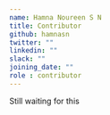 ```yaml
---
name: Hamna Noureen S N
title: Contributor
github: hamnasn
twitter: ""
linkedin: ""
slack: ""
joining_date: ""
role : contributor
---
```


Still waiting for this
